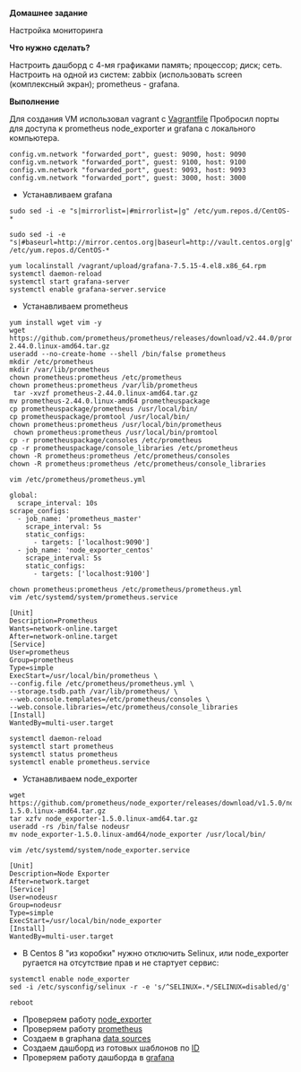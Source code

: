 **Домашнее задание**

Настройка мониторинга

**Что нужно сделать?**

Настроить дашборд с 4-мя графиками
память;
процессор;
диск;
сеть.
Настроить на одной из систем:
zabbix (использовать screen (комплексный экран);
prometheus - grafana.

**Выполнение**

Для создания VM использовал vagrant с [Vagrantfile](https://github.com/hellolightSP/otus_hw14/blob/main/Vagrantfile)
Пробросил порты для доступа к prometheus node_exporter и grafana с локального компьютера.
```
config.vm.network "forwarded_port", guest: 9090, host: 9090
config.vm.network "forwarded_port", guest: 9100, host: 9100
config.vm.network "forwarded_port", guest: 9093, host: 9093
config.vm.network "forwarded_port", guest: 3000, host: 3000
```

- Устанавливаем grafana
```
sudo sed -i -e "s|mirrorlist=|#mirrorlist=|g" /etc/yum.repos.d/CentOS-*

sudo sed -i -e "s|#baseurl=http://mirror.centos.org|baseurl=http://vault.centos.org|g" /etc/yum.repos.d/CentOS-*

yum localinstall /vagrant/upload/grafana-7.5.15-4.el8.x86_64.rpm 
systemctl daemon-reload
systemctl start grafana-server
systemctl enable grafana-server.service 
```

- Устанавливаем prometheus

```
yum install wget vim -y
wget https://github.com/prometheus/prometheus/releases/download/v2.44.0/prometheus-2.44.0.linux-amd64.tar.gz
useradd --no-create-home --shell /bin/false prometheus
mkdir /etc/prometheus
mkdir /var/lib/prometheus
chown prometheus:prometheus /etc/prometheus
chown prometheus:prometheus /var/lib/prometheus
 tar -xvzf prometheus-2.44.0.linux-amd64.tar.gz 
mv prometheus-2.44.0.linux-amd64 prometheuspackage
cp prometheuspackage/prometheus /usr/local/bin/
cp prometheuspackage/promtool /usr/local/bin/
chown prometheus:prometheus /usr/local/bin/prometheus
 chown prometheus:prometheus /usr/local/bin/promtool
cp -r prometheuspackage/consoles /etc/prometheus
cp -r prometheuspackage/console_libraries /etc/prometheus
chown -R prometheus:prometheus /etc/prometheus/consoles
chown -R prometheus:prometheus /etc/prometheus/console_libraries
```
```
vim /etc/prometheus/prometheus.yml
```
```
global:
  scrape_interval: 10s
scrape_configs:
  - job_name: 'prometheus_master'
    scrape_interval: 5s
    static_configs:
      - targets: ['localhost:9090']
  - job_name: 'node_exporter_centos'
    scrape_interval: 5s
    static_configs:
      - targets: ['localhost:9100']
```
```
chown prometheus:prometheus /etc/prometheus/prometheus.yml
vim /etc/systemd/system/prometheus.service
```
```
[Unit]
Description=Prometheus
Wants=network-online.target
After=network-online.target
[Service]
User=prometheus
Group=prometheus
Type=simple
ExecStart=/usr/local/bin/prometheus \
--config.file /etc/prometheus/prometheus.yml \
--storage.tsdb.path /var/lib/prometheus/ \
--web.console.templates=/etc/prometheus/consoles \
--web.console.libraries=/etc/prometheus/console_libraries
[Install]
WantedBy=multi-user.target
```
```
systemctl daemon-reload
systemctl start prometheus
systemctl status prometheus
systemctl enable prometheus.service 
```

- Устанавливаем node_exporter

```
wget https://github.com/prometheus/node_exporter/releases/download/v1.5.0/node_exporter-1.5.0.linux-amd64.tar.gz
tar xzfv node_exporter-1.5.0.linux-amd64.tar.gz
useradd -rs /bin/false nodeusr
mv node_exporter-1.5.0.linux-amd64/node_exporter /usr/local/bin/
```
```
vim /etc/systemd/system/node_exporter.service
```
```
[Unit]
Description=Node Exporter
After=network.target
[Service]
User=nodeusr
Group=nodeusr
Type=simple
ExecStart=/usr/local/bin/node_exporter
[Install]
WantedBy=multi-user.target
```
- В Centos 8 "из коробки" нужно отключить Selinux, или  node_exporter ругается на отсутствие прав и не стартует сервис:

```
systemctl enable node_exporter
sed -i /etc/sysconfig/selinux -r -e 's/^SELINUX=.*/SELINUX=disabled/g'

reboot 
```
- Проверяем работу [node_exporter](https://github.com/hellolightSP/otus_hw14/blob/main/Screenshot%20from%202023-05-24%2017-18-55.png)
- Проверяем работу [prometheus](https://github.com/hellolightSP/otus_hw14/blob/main/Screenshot%20from%202023-05-24%2017-19-29.png)
- Создаем в graphana [data sources](https://github.com/hellolightSP/otus_hw14/blob/main/Screenshot%20from%202023-05-24%2018-52-00.png)
- Создаем дашборд из готовых шаблонов по [ID](https://github.com/hellolightSP/otus_hw14/blob/main/Screenshot%20from%202023-05-24%2018-52-19.png)
- Проверяем работу дашборда в [grafana](https://github.com/hellolightSP/otus_hw14/blob/main/Screenshot%20from%202023-05-24%2017-55-21.png)
